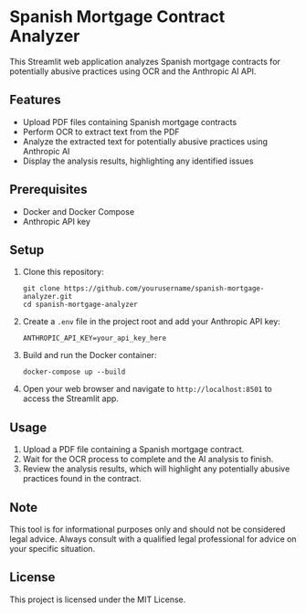 # Spanish Mortgage Contract Analyzer

This Streamlit web application analyzes Spanish mortgage contracts for potentially abusive practices using OCR and the Anthropic AI API.

## Features

- Upload PDF files containing Spanish mortgage contracts
- Perform OCR to extract text from the PDF
- Analyze the extracted text for potentially abusive practices using Anthropic AI
- Display the analysis results, highlighting any identified issues

## Prerequisites

- Docker and Docker Compose
- Anthropic API key

## Setup

1. Clone this repository:
   ```
   git clone https://github.com/yourusername/spanish-mortgage-analyzer.git
   cd spanish-mortgage-analyzer
   ```

2. Create a `.env` file in the project root and add your Anthropic API key:
   ```
   ANTHROPIC_API_KEY=your_api_key_here
   ```

3. Build and run the Docker container:
   ```
   docker-compose up --build
   ```

4. Open your web browser and navigate to `http://localhost:8501` to access the Streamlit app.

## Usage

1. Upload a PDF file containing a Spanish mortgage contract.
2. Wait for the OCR process to complete and the AI analysis to finish.
3. Review the analysis results, which will highlight any potentially abusive practices found in the contract.

## Note

This tool is for informational purposes only and should not be considered legal advice. Always consult with a qualified legal professional for advice on your specific situation.

## License

This project is licensed under the MIT License.
